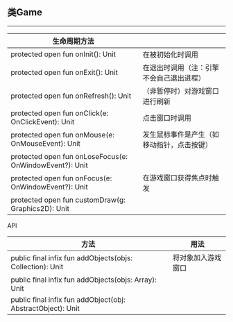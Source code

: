 ## 类Game ##

---
生命周期方法||
-------|-------|
protected open fun onInit(): Unit|在被初始化时调用|
protected open fun onExit(): Unit|在退出时调用（注：引擎不会自己退出进程） |
protected open fun onRefresh(): Unit| （非暂停时）对游戏窗口进行刷新|
protected open fun onClick(e: OnClickEvent): Unit|点击窗口时调用|
protected open fun onMouse(e: OnMouseEvent): Unit|发生鼠标事件是产生（如移动指针，点击按键）|
protected open fun onLoseFocus(e: OnWindowEvent?): Unit||
protected open fun onFocus(e: OnWindowEvent?): Unit|在游戏窗口获得焦点时触发|
protected open fun customDraw(g: Graphics2D): Unit||

API  

方法|用法|
-----|-----|  
public final infix fun addObjects(objs: Collection<AbstractObject>): Unit|将对象加入游戏窗口|
public final infix fun addObjects(objs: Array<AbstractObject>): Unit||
public final infix fun addObject(obj: AbstractObject): Unit||






